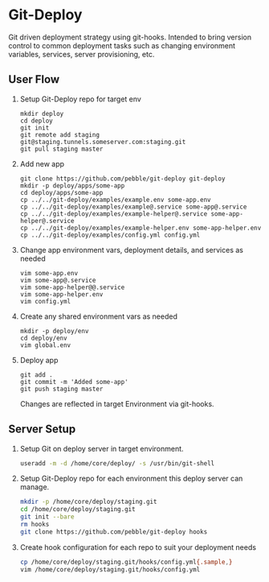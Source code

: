 # Git-Deploy #

Git driven deployment strategy using git-hooks. Intended to bring version
control to common deployment tasks such as changing environment variables,
services, server provisioning, etc.

## User Flow ##

1. Setup Git-Deploy repo for target env

    ```
    mkdir deploy
    cd deploy 
    git init
    git remote add staging git@staging.tunnels.someserver.com:staging.git
    git pull staging master
    ```

2. Add new app
   
    ```
    git clone https://github.com/pebble/git-deploy git-deploy
    mkdir -p deploy/apps/some-app
    cd deploy/apps/some-app
    cp ../../git-deploy/examples/example.env some-app.env 
    cp ../../git-deploy/examples/example@.service some-app@.service
    cp ../../git-deploy/examples/example-helper@.service some-app-helper@.service
    cp ../../git-deploy/examples/example-helper.env some-app-helper.env 
    cp ../../git-deploy/examples/config.yml config.yml
    ```

3. Change app environment vars, deployment details, and services as needed

    ```
    vim some-app.env 
    vim some-app@.service
    vim some-app-helper@@.service
    vim some-app-helper.env 
    vim config.yml
    ```

4. Create any shared environment vars as needed

    ```
    mkdir -p deploy/env
    cd deploy/env
    vim global.env 
    ```

5. Deploy app

    ```
    git add .
    git commit -m 'Added some-app'
    git push staging master
    ```

    Changes are reflected in target Environment via git-hooks.


## Server Setup ##

1. Setup Git on deploy server in target environment.

    ```bash
    useradd -m -d /home/core/deploy/ -s /usr/bin/git-shell
    ```

2. Setup Git-Deploy repo for each environment this deploy server can manage.

    ```bash
    mkdir -p /home/core/deploy/staging.git 
    cd /home/core/deploy/staging.git
    git init --bare
    rm hooks
    git clone https://github.com/pebble/git-deploy hooks
    ```

3. Create hook configuration for each repo to suit your deployment needs

    ```bash
    cp /home/core/deploy/staging.git/hooks/config.yml{.sample,}
    vim /home/core/deploy/staging.git/hooks/config.yml
    ```
